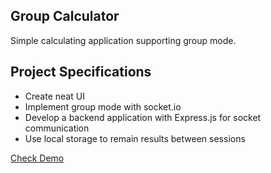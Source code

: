 ## Group Calculator

Simple calculating application supporting group mode.

## Project Specifications

- Create neat UI
- Implement group mode with socket.io
- Develop a backend application with Express.js for socket communication
- Use local storage to remain results between sessions

[Check Demo](https://wwdbsh.github.io/vanilla-js-projects/projects/group-calculator/frontend)